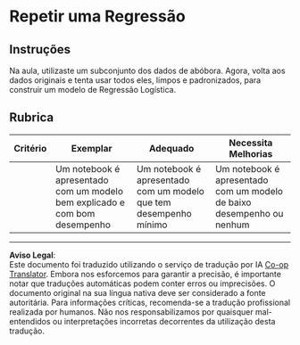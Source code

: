 <!--
CO_OP_TRANSLATOR_METADATA:
{
  "original_hash": "8af40209a41494068c1f42b14c0b450d",
  "translation_date": "2025-09-03T16:34:59+00:00",
  "source_file": "2-Regression/4-Logistic/assignment.md",
  "language_code": "pt"
}
-->
# Repetir uma Regressão

## Instruções

Na aula, utilizaste um subconjunto dos dados de abóbora. Agora, volta aos dados originais e tenta usar todos eles, limpos e padronizados, para construir um modelo de Regressão Logística.

## Rubrica

| Critério  | Exemplar                                                               | Adequado                                                     | Necessita Melhorias                                         |
| --------- | ---------------------------------------------------------------------- | ------------------------------------------------------------ | ----------------------------------------------------------- |
|           | Um notebook é apresentado com um modelo bem explicado e com bom desempenho | Um notebook é apresentado com um modelo que tem desempenho mínimo | Um notebook é apresentado com um modelo de baixo desempenho ou nenhum |

---

**Aviso Legal**:  
Este documento foi traduzido utilizando o serviço de tradução por IA [Co-op Translator](https://github.com/Azure/co-op-translator). Embora nos esforcemos para garantir a precisão, é importante notar que traduções automáticas podem conter erros ou imprecisões. O documento original na sua língua nativa deve ser considerado a fonte autoritária. Para informações críticas, recomenda-se a tradução profissional realizada por humanos. Não nos responsabilizamos por quaisquer mal-entendidos ou interpretações incorretas decorrentes da utilização desta tradução.
